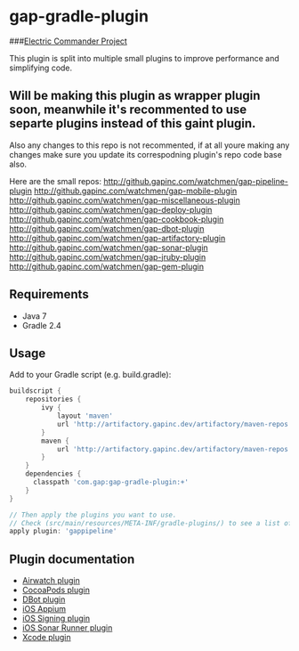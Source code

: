 gap-gradle-plugin
=================

###[Electric Commander Project](https://commander.gapinc.dev/commander/link/projectDetails/projects/Watchmen%20Framework?objectId=project-592&filterName0=projectsPageSearch&filterDepth=1&tabGroup=proceduresHeader&s=Projects)

This plugin is split into multiple small plugins to improve performance and simplifying code.
## Will be making this plugin as wrapper plugin soon, meanwhile it's recommented to use separte plugins instead of this gaint plugin. 
Also any changes to this repo is not recommented, if at all youre making any changes make sure you update its correspodning plugin's repo code base also.

Here are the small repos:
http://github.gapinc.com/watchmen/gap-pipeline-plugin
http://github.gapinc.com/watchmen/gap-mobile-plugin
http://github.gapinc.com/watchmen/gap-miscellaneous-plugin
http://github.gapinc.com/watchmen/gap-deploy-plugin
http://github.gapinc.com/watchmen/gap-cookbook-plugin
http://github.gapinc.com/watchmen/gap-dbot-plugin
http://github.gapinc.com/watchmen/gap-artifactory-plugin
http://github.gapinc.com/watchmen/gap-sonar-plugin
http://github.gapinc.com/watchmen/gap-jruby-plugin
http://github.gapinc.com/watchmen/gap-gem-plugin


## Requirements
- Java 7
- Gradle 2.4

## Usage

Add to your Gradle script (e.g. build.gradle):

```groovy
buildscript {
    repositories {
        ivy {
            layout 'maven'
            url 'http://artifactory.gapinc.dev/artifactory/maven-repos'
        }
        maven {
            url 'http://artifactory.gapinc.dev/artifactory/maven-repos'
        }
    }
    dependencies {
      classpath 'com.gap:gap-gradle-plugin:+'
    }
}

// Then apply the plugins you want to use.
// Check (src/main/resources/META-INF/gradle-plugins/) to see a list of the plugins available.
apply plugin: 'gappipeline'
```

## Plugin documentation

* [Airwatch plugin](docs/airwatch-plugin.md)
* [CocoaPods plugin](docs/cocoapods.md)
* [DBot plugin](docs/dbot-plugin.md)
* [iOS Appium](docs/gap-ios-appium.md)
* [iOS Signing plugin](docs/gap-ios-signing.md)
* [iOS Sonar Runner plugin](docs/gap-ios-sonar-runner.md)
* [Xcode plugin](docs/gap-xcode-plugin.md)
